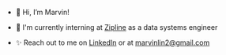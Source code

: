 - 👋 Hi, I’m Marvin!
- 👀 I'm currently interning at [Zipline](https://www.flyzipline.com/) as a data systems engineer

- ✨ Reach out to me on [LinkedIn](https://www.linkedin.com/in/marvin--lin/) or at marvinlin2@gmail.com

<!---
maaarvin-was-here/maaarvin-was-here is a ✨ special ✨ repository because its `README.md` (this file) appears on your GitHub profile.
You can click the Preview link to take a look at your changes.
--->
